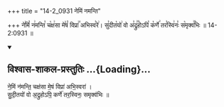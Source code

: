 +++
title = "14-2_0931 नेमिं नमन्ति"

+++
ने꣣मिं꣡ न꣢मन्ति꣣ च꣡क्ष꣢सा मे꣣षं꣡ विप्रा꣢꣯ अभिस्व꣣रे꣢। सु꣣दीत꣡यो꣢ वो अ꣣द्रु꣢꣫होऽपि꣣ क꣡र्णे꣢ तर꣣स्वि꣢नः꣣ स꣡मृक्व꣢꣯भिः ॥ 14-2:0931 ॥

<div class="js_include" newlevelforh1="2" title="विश्वास-शाकल-प्रस्तुतिः" unfilled url="/vedAH_Rk/shAkalam/saMhitA/vishvAsa-prastutiH/08/097/12_nemiM_namanti.md">
<details open><summary><h2>विश्वास-शाकल-प्रस्तुतिः ...{Loading}...</h2></summary>


ने॒मिं न॑मन्ति॒ चक्ष॑सा मे॒षं विप्रा॑ अभि॒स्वरा॑ ।  
सु॒दी॒तयो॑ वो अ॒द्रुहोऽपि॒ कर्णे॑ तर॒स्विनः॒ समृक्व॑भिः ॥

</details>
</div>